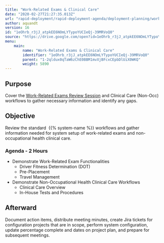 ```yaml
---
title: "Work-Related Exams & Clinical Care"
date: "2020-02-27T21:27:35.013Z"
url: "rapid-deployment/rapid-deployment-agenda/deployment-planning/work-related-exams-and-clinical-care.html"
author: aquandt
version: 16
id: "1eOhrb_r3jJ_atpkEE6NOmLYTypoYUCIeQj-39MRVoQ0"
source: "https://drive.google.com/open?id=1eOhrb_r3jJ_atpkEE6NOmLYTypoYUCIeQj-39MRVoQ0"
menu:
    main:
        name: "Work-Related Exams & Clinical Care"
        identifier: "1eOhrb_r3jJ_atpkEE6NOmLYTypoYUCIeQj-39MRVoQ0"
        parent: "1-2qldux0qTaW6zChE0BBM1mvXjBFcxCEpbDlUiX0WKQ"
        weight: 5890
---
```

## Purpose

Cover the [Work-Related Exams Review Session](../../review-sessions/review-session-work-related-exams.html) and Clinical Care (Non-Occ) workflows to gather necessary information and identify any gaps.

## Objective

Review the standard  {{% system-name %}} workflows and gather information needed for system setup of work-related exams and non-occupational health clinical care.

### Agenda - 2 Hours

* Demonstrate Work-Related Exam Functionalities
    * Driver Fitness Determination (DOT)
    * Pre-Placement
    * Travel Management
* Demonstrate Non-Occupational Health Clinical Care Workflows
    * Clinical Care Overview
    * In-House Tests and Procedures

## Afterward

Document action items, distribute meeting minutes, create Jira tickets for configuration projects that are in scope, perform system configuration, update percentage complete and dates on project plan, and prepare for subsequent meetings.

